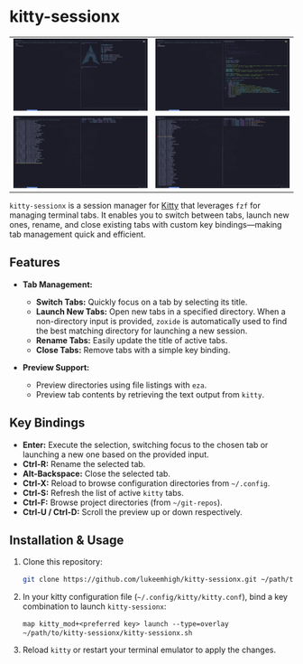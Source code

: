 # kitty-sessionx
<div align="center">
  <table>
    <tr>
      <td><img src="assets/images/screenshot-2025173949409414-014814.png" alt="Screenshot 1" width="400"/></td>
      <td><img src="assets/images/screenshot-2025173949358414-013944.png" alt="Screenshot 2" width="400"/></td>
    </tr>
    <tr>
      <td><img src="assets/images/screenshot-2025173949406914-014749.png" alt="Screenshot 3" width="400"/></td>
      <td><img src="assets/images/screenshot-2025173949405014-014730.png" alt="Screenshot 4" width="400"/></td>
    </tr>
  </table>
</div>

`kitty-sessionx` is a session manager for [Kitty](https://sw.kovidgoyal.net/kitty/) that leverages `fzf` for managing terminal tabs. It enables you to switch between tabs, launch new ones, rename, and close existing tabs with custom key bindings—making tab management quick and efficient.

## Features

- **Tab Management:**  
  - **Switch Tabs:** Quickly focus on a tab by selecting its title.
  - **Launch New Tabs:** Open new tabs in a specified directory. When a non-directory input is provided, `zoxide` is automatically used to find the best matching directory for launching a new session.
  - **Rename Tabs:** Easily update the title of active tabs.
  - **Close Tabs:** Remove tabs with a simple key binding.
  
- **Preview Support:**  
  - Preview directories using file listings with `eza`.
  - Preview tab contents by retrieving the text output from `kitty`.

## Key Bindings

- **Enter:** Execute the selection, switching focus to the chosen tab or launching a new one based on the provided input.
- **Ctrl-R:** Rename the selected tab.
- **Alt-Backspace:** Close the selected tab.
- **Ctrl-X:** Reload to browse configuration directories from `~/.config`.
- **Ctrl-S:** Refresh the list of active `kitty` tabs.
- **Ctrl-F:** Browse project directories (from `~/git-repos`).
- **Ctrl-U / Ctrl-D:** Scroll the preview up or down respectively.

## Installation & Usage

1. Clone this repository:
   
   ```sh
   git clone https://github.com/lukeemhigh/kitty-sessionx.git ~/path/to/kitty-sessionx
   ```

2. In your kitty configuration file (`~/.config/kitty/kitty.conf`), bind a key combination to launch `kitty-sessionx`:

   ```
   map kitty_mod+<preferred key> launch --type=overlay ~/path/to/kitty-sessionx/kitty-sessionx.sh
   ```

3. Reload `kitty` or restart your terminal emulator to apply the changes.